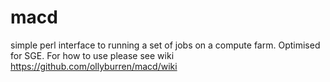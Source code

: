 macd
====

simple perl interface to running a set of jobs on a compute farm. Optimised for SGE. For how to use please see wiki https://github.com/ollyburren/macd/wiki
